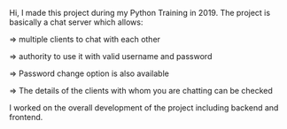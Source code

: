 Hi, I made this project during my Python Training in 2019. The project is basically a chat server which allows:

=> multiple clients to chat with each other 

=> authority to use it with valid username and password

=> Password change option is also available

=> The details of the clients with whom you are chatting can be checked

I worked on the overall development of the project including backend and frontend.


